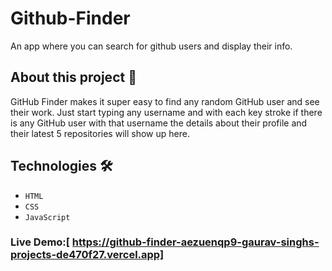 # Github-Finder
An app where you can search for  github users and display their info.

## About this project 🚀
GitHub Finder makes it super easy to find any random GitHub user and see their work. Just start typing any username and with each key stroke if there is any GitHub user with that username the details about their profile and their latest 5 repositories will show up here.


## Technologies 🛠️
* `HTML`
* `CSS`
* `JavaScript`

### Live Demo:[ https://github-finder-aezuenqp9-gaurav-singhs-projects-de470f27.vercel.app]
